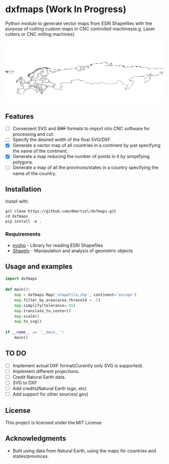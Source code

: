 # dxfmaps (Work In Progress)

Python module to generate vector maps from ESRI Shapefiles with the purpose of cutting custom maps in CNC controlled machines(e.g. Laser cutters or CNC milling machines).

![Example](https://github.com/dmartzol/dmartzol.github.io/raw/master/images/europe/europe.png)

## Features

- [ ] Convenient SVG and <del>DXF</del> formats to import into CNC software for processing and cut.
- [ ] Specify the desired width of the final SVG/DXF.
- [x] Generate a vector map of all countries in a continent by just specifying the name of the continent.
- [x] Generate a map reducing the number of points in it by simplifying polygons.
- [ ] Generate a map of all the provinces/states in a country specifying the name of the country.

## Installation

Install with:

```
git clone https://github.com/dmartzol/dxfmaps.git
cd dxfmaps
pip install -e .
```


### Requirements

* [pyshp](https://github.com/GeospatialPython/pyshp) - Library for reading ESRI Shapefiles
* [Shapely](https://github.com/Toblerity/Shapely) - Manipulation and analysis of geometric objects

## Usage and examples
```python
import dxfmaps

def main():
    map = dxfmaps.Map('shapefile.shp', continent='europe')
    map.filter_by_area(area_thresold = .5)
    map.simplify(tolerance=.05)
    map.translate_to_center()
    map.scale()
    map.to_svg()

if __name__ == '__main__':
    main()
```

## TO DO
- [ ] Implement actual DXF format(Curently only SVG is supported).
- [ ] Implement different projections.
- [ ] Credit Natural Earth data.
- [ ] SVG to DXF
- [ ] Add credits(Natural Earth logo, etc)
- [ ] Add support for other sources(.gov)

## License

This project is licensed under the MIT License

## Acknowledgments

*  Built using data from Natural Earth, using the maps for countries and states/provinces.
